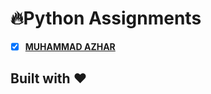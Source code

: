 # 🔥Python Assignments

- [x] [__MUHAMMAD AZHAR__](https://www.facebook.com/AzharTheGeek) 

## Built with ❤︎
